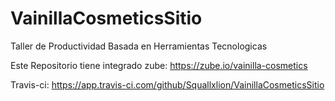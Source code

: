 # VainillaCosmeticsSitio
 
Taller de Productividad Basada en Herramientas Tecnologicas

Este Repositorio tiene integrado zube: https://zube.io/vainilla-cosmetics

Travis-ci: https://app.travis-ci.com/github/Squallxlion/VainillaCosmeticsSitio
